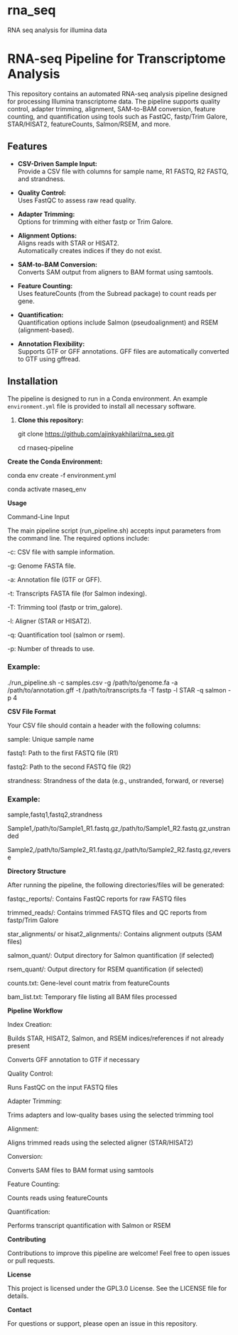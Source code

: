 # rna_seq
RNA seq analysis for illumina data


# RNA-seq Pipeline for Transcriptome Analysis

This repository contains an automated RNA-seq analysis pipeline designed for processing Illumina transcriptome data. The pipeline supports quality control, adapter trimming, alignment, SAM-to-BAM conversion, feature counting, and quantification using tools such as FastQC, fastp/Trim Galore, STAR/HISAT2, featureCounts, Salmon/RSEM, and more.


## Features

- **CSV-Driven Sample Input:**  
  Provide a CSV file with columns for sample name, R1 FASTQ, R2 FASTQ, and strandness.

- **Quality Control:**  
  Uses FastQC to assess raw read quality.

- **Adapter Trimming:**  
  Options for trimming with either fastp or Trim Galore.

- **Alignment Options:**  
  Aligns reads with STAR or HISAT2.  
  Automatically creates indices if they do not exist.

- **SAM-to-BAM Conversion:**  
  Converts SAM output from aligners to BAM format using samtools.

- **Feature Counting:**  
  Uses featureCounts (from the Subread package) to count reads per gene.

- **Quantification:**  
  Quantification options include Salmon (pseudoalignment) and RSEM (alignment-based).

- **Annotation Flexibility:**  
  Supports GTF or GFF annotations. GFF files are automatically converted to GTF using gffread.


## Installation

The pipeline is designed to run in a Conda environment. An example `environment.yml` file is provided to install all necessary software.

1. **Clone this repository:**
   
   git clone https://github.com/ajinkyakhilari/rna_seq.git
   
   cd rnaseq-pipeline

**Create the Conda Environment:**

conda env create -f environment.yml

conda activate rnaseq_env


**Usage**

Command-Line Input

The main pipeline script (run_pipeline.sh) accepts input parameters from the command line. The required options include:

-c: CSV file with sample information.

-g: Genome FASTA file.

-a: Annotation file (GTF or GFF).

-t: Transcripts FASTA file (for Salmon indexing).

-T: Trimming tool (fastp or trim_galore).

-l: Aligner (STAR or HISAT2).

-q: Quantification tool (salmon or rsem).

-p: Number of threads to use.

### Example:

./run_pipeline.sh -c samples.csv -g /path/to/genome.fa -a /path/to/annotation.gff -t /path/to/transcripts.fa -T fastp -l STAR -q salmon -p 4


**CSV File Format**

Your CSV file should contain a header with the following columns:

sample: Unique sample name

fastq1: Path to the first FASTQ file (R1)

fastq2: Path to the second FASTQ file (R2)

strandness: Strandness of the data (e.g., unstranded, forward, or reverse)

### Example:

sample,fastq1,fastq2,strandness

Sample1,/path/to/Sample1_R1.fastq.gz,/path/to/Sample1_R2.fastq.gz,unstranded

Sample2,/path/to/Sample2_R1.fastq.gz,/path/to/Sample2_R2.fastq.gz,reverse


**Directory Structure**

After running the pipeline, the following directories/files will be generated:

fastqc_reports/: Contains FastQC reports for raw FASTQ files

trimmed_reads/: Contains trimmed FASTQ files and QC reports from fastp/Trim Galore

star_alignments/ or hisat2_alignments/: Contains alignment outputs (SAM files)

salmon_quant/: Output directory for Salmon quantification (if selected)

rsem_quant/: Output directory for RSEM quantification (if selected)

counts.txt: Gene-level count matrix from featureCounts

bam_list.txt: Temporary file listing all BAM files processed



**Pipeline Workflow**

Index Creation:

Builds STAR, HISAT2, Salmon, and RSEM indices/references if not already present

Converts GFF annotation to GTF if necessary

Quality Control:

Runs FastQC on the input FASTQ files

Adapter Trimming:

Trims adapters and low-quality bases using the selected trimming tool

Alignment:

Aligns trimmed reads using the selected aligner (STAR/HISAT2)

Conversion:

Converts SAM files to BAM format using samtools

Feature Counting:

Counts reads using featureCounts

Quantification:

Performs transcript quantification with Salmon or RSEM


**Contributing**

Contributions to improve this pipeline are welcome! Feel free to open issues or pull requests.


**License**

This project is licensed under the GPL3.0 License. See the LICENSE file for details.


**Contact**

For questions or support, please open an issue in this repository.



